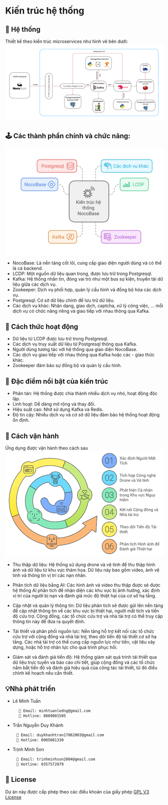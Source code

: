 # Kiến trúc hệ thống
## 📐 Hệ thống
Thiết kế theo kiến trúc microservices như hình vẽ bên dưới:
![s](../resources/LCDP-Architecture.png)

## 🕹️ Các thành phần chính và chức năng:
![s](../resources/SystemArchitecture.jpg)


- NocoBase: Là nền tảng cốt lõi, cung cấp giao diện người dùng và có thể là cả backend.
- LCDP: Một nguồn dữ liệu quan trọng, được lưu trữ trong Postgresql.
- Kafka: Hệ thống nhắn tin, đóng vai trò như một bus sự kiện, truyền tải dữ liệu giữa các dịch vụ.
- Zookeeper: Dịch vụ phối hợp, quản lý cấu hình và đồng bộ hóa các dịch vụ.
- Postgresql: Cơ sở dữ liệu chính để lưu trữ dữ liệu.
- Các dịch vụ khác: Nhận dạng, giao dịch, captcha, xử lý công việc, ... mỗi dịch vụ có chức năng riêng và giao tiếp với nhau thông qua Kafka.
## 🦾 Cách thức hoạt động
- Dữ liệu từ LCDP được lưu trữ trong Postgresql.
- Các dịch vụ truy xuất dữ liệu từ Postgresql thông qua Kafka.
- Người dùng tương tác với hệ thống qua giao diện NocoBase.
- Các dịch vụ giao tiếp với nhau thông qua Kafka hoặc các - giao thức khác.
- Zookeeper đảm bảo sự đồng bộ và quản lý cấu hình.
## 🧱 Đặc điểm nổi bật của kiến trúc
- Phân tán: Hệ thống được chia thành nhiều dịch vụ nhỏ, hoạt động độc lập.
- Linh hoạt: Dễ dàng mở rộng và thay đổi.
- Hiệu suất cao: Nhờ sử dụng Kafka và Redis.
- Độ tin cậy: Nhiều dịch vụ và cơ sở dữ liệu đảm bảo hệ thống hoạt động ổn định.

## 🚀 Cách vận hành

Ứng dụng được vận hành theo cách sau 
![s](../resources/Operate.png)

- Thu thập dữ liệu: Hệ thống sử dụng drone và vệ tinh để thu thập hình ảnh và dữ liệu từ khu vực thảm họa. Dữ liệu này bao gồm video, ảnh vệ tinh và thông tin vị trí các nạn nhân.

- Phân tích dữ liệu bằng AI: Các hình ảnh và video thu thập được sẽ được hệ thống AI phân tích để nhận diện các khu vực bị ảnh hưởng, xác định vị trí của người bị nạn và đánh giá mức độ thiệt hại của cơ sở hạ tầng.

- Cập nhật và quản lý thông tin: Dữ liệu phân tích sẽ được gửi lên nền tảng để cập nhật thông tin về các khu vực bị thiệt hại, người mất tích và tiến độ cứu trợ. Cộng đồng, các tổ chức cứu trợ và nhà tài trợ có thể truy cập thông tin này để đưa ra quyết định.

- Tái thiết và phân phối nguồn lực: Nền tảng hỗ trợ kết nối các tổ chức cứu trợ với cộng đồng và nhà tài trợ, theo dõi tiến độ tái thiết cơ sở hạ tầng. Các nhà tài trợ có thể cung cấp nguồn lực như tiền, vật liệu xây dựng, hoặc hỗ trợ nhân lực cho quá trình phục hồi.

- Giám sát và đánh giá tiến độ: Hệ thống giám sát quá trình tái thiết qua dữ liệu trực tuyến và báo cáo chi tiết, giúp cộng đồng và các tổ chức nắm bắt tiến độ và đánh giá hiệu quả của công tác tái thiết, từ đó điều chỉnh kế hoạch nếu cần thiết.

## 💡Nhà phát triển
-  Lê Minh Tuấn
```
      📧 Email: minhtuanledng@gmail.com
      📱 Hotline: 0889001505
```
-  Trần Nguyễn Duy Khánh
```
     📧 Email: duykhanhtran17062003@gmail.com
     📱 Hotline: 0905081330
```
-  Trịnh Minh Son
```
     📧 Email: trinhminhson2004@gmail.com
     📱 Hotline: 0357572879
```
## 📝 License
Dự án này được cấp phép theo các điều khoản của giấy phép [GPL V3 License](https://github.com/olp-dtu-2024/DTU-GreenHope/blob/main/LICENCE)
